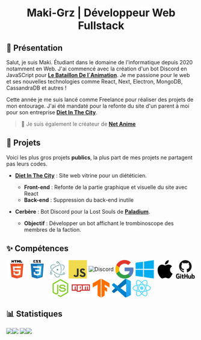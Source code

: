 # <div align="center">Maki-Grz | Développeur Web Fullstack</div>
## 👋 Présentation
Salut, je suis Maki. Étudiant dans le domaine de l'informatique depuis 2020 notamment en Web. J'ai commencé avec la création d'un bot Discord en JavaSCript pour [**Le Bataillon De l´Animation**](https://www.youtube.com/channel/UCnRCbAAA0KcMXwZiIfjJHmQ). Je me passione pour le web et ses nouvelles technologies comme React, Next, Electron, MongoDB, CassandraDB et autres !

Cette année je me suis lancé comme Freelance pour réaliser des projets de mon entourage. J'ai été mandaté pour la refonte du site d'un parent à moi pour son entreprise [**Diet In The City**](https://dietinthecity.com/).

> 👑 Je suis également le créateur de [**Net Anime**](https://www.netaime.fr)

## 📁 Projets
Voici les plus gros projets **publics**, la plus part de mes projets ne partagent pas leurs codes.

* [**Diet In The City**](https://dietinthecity.com/) : Site web vitrine pour un diététicien.
  * **Front-end** :  Refonte de la partie graphique et visuelle du site avec React
  * **Back-end** : Suppression du back-end inutile

* **Cerbère** : Bot Discord pour la Lost Souls de [**Paladium**](https://paladium-pvp.fr/).
  * **Objectif** :  Développer un bot affichant le trombinoscope des membres de la faction.

## ✨ Compétences

<p align="center">
<img align="center" src="https://raw.githubusercontent.com/devicons/devicon/master/icons/html5/html5-original-wordmark.svg" alt="Html" height="50" width="50"/>
<img align="center" src="https://raw.githubusercontent.com/devicons/devicon/master/icons/css3/css3-original-wordmark.svg" alt="CSS" height="50" width="50"/>
<img align="center" src="https://raw.githubusercontent.com/devicons/devicon/master/icons/electron/electron-original.svg" alt="Electron" height="50" width="50"/>
<img align="center" src="https://raw.githubusercontent.com/devicons/devicon/master/icons/javascript/javascript-original.svg" alt="JavaScript" height="50" width="50"/>
<img align="center" src="https://discord.com/assets/3437c10597c1526c3dbd98c737c2bcae.svg" alt="Discord" height="50" width="50"/>
<img align="center" src="https://raw.githubusercontent.com/devicons/devicon/master/icons/google/google-original.svg" alt="Google" height="50" width="50"/>
<img align="center" src="https://raw.githubusercontent.com/devicons/devicon/master/icons/windows8/windows8-original.svg" alt="Windows" height="50" width="50"/>
<img align="center" src="https://raw.githubusercontent.com/devicons/devicon/master/icons/apple/apple-original.svg" alt="Apple" height="50" width="50"/>
<img align="center" src="https://raw.githubusercontent.com/devicons/devicon/master/icons/github/github-original-wordmark.svg" alt="GitHub" height="50" width="50"/>
<img align="center" src="https://raw.githubusercontent.com/devicons/devicon/master/icons/nodejs/nodejs-plain.svg" alt="NodeJS" height="50" width="50"/>
<img align="center" src="https://raw.githubusercontent.com/devicons/devicon/master/icons/npm/npm-original-wordmark.svg" alt="npm" height="50" width="50"/>
<img align="center" src="https://raw.githubusercontent.com/devicons/devicon/master/icons/tensorflow/tensorflow-original.svg" alt="TensorFlow" height="50" width="50"/>
<img align="center" src="https://raw.githubusercontent.com/devicons/devicon/master/icons/vscode/vscode-original.svg" alt="Visual Studio Code" height="50" width="50"/>
<img align="center" src="https://raw.githubusercontent.com/devicons/devicon/master/icons/react/react-original.svg" alt="React" height="50" width="50"/>
</p>

## 📊 Statistiques

<img src="https://github-readme-stats.vercel.app/api?username=maki-grz&show_icons=true&theme=tokyonight&hide_border=true" width="400"/><img src="https://github-readme-streak-stats.herokuapp.com/?user=Maki-Grz&theme=tokyonight&hide_border=true" width="400"/>
<img src="https://github-readme-stats.vercel.app/api/wakatime?username=Makiche&theme=tokyonight&hide_border=true" width="400"/><img src="https://github-readme-stats.vercel.app/api/top-langs/?username=maki-grz&theme=tokyonight&hide_border=true" width="400"/>
